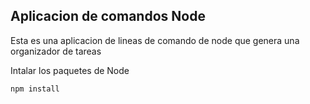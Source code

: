 ## Aplicacion de comandos Node ##

Esta es una aplicacion de lineas de comando de node que genera una organizador de tareas

Intalar los paquetes de Node 

```
npm install
```

